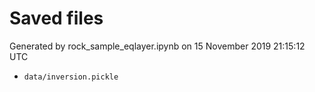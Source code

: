# Saved files 


Generated by rock_sample_eqlayer.ipynb on 15 November 2019 21:15:12 UTC

*  `data/inversion.pickle` 
